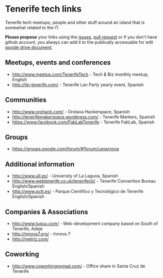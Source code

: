 Tenerife tech links
===================

Tenerife tech meetups, people and other stuff around an island that is somewhat related to the IT.

**Please propose** your links using the [issues](https://github.com/dmitry/tenerife/issues), [pull request](https://github.com/dmitry/tenerife/pulls) or if you don't have github account, you always can add it to the publically accessable for edit [google drive document](https://docs.google.com/document/d/1KDHkdGE5fQcPY0oZbvmtVaSQg-a0GbPOwrj7BULeXz8/edit?usp=sharing).


## Meetups, events and conferences

* http://www.meetup.com/TenerifeTech - Tech & Biz monthly meetup, English
* http://tlp-tenerife.com/ - Tenerife Lan Party yearly event, Spanish

## Communities

* http://www.orohack.com/ - Orotava Hackerspace, Spanish
* http://tenerifemakerspace.wordpress.com/ - Tenerife Markers, Spanish
* https://www.facebook.com/FabLabTenerife - Tenerife FabLab, Spanish

## Groups

* https://groups.google.com/forum/#!forum/canarnova

## Additional information

* http://www.ull.es/ - University of La Laguna, Spanish
* http://www.webtenerife.co.uk/tenerifecb/ - Tenerife Convention Bureau English/Spanish
* http://www.pctt.es/ - Parque Científico y Tecnológico de Tenerife English/Spanish

## Companies & Associations

* http://www.tuguu.com/ - Web-development company based on South of Tenerife, Adeje
* http://innova7.org/ - Innova 7
* http://metriz.com/

## Coworking

* http://www.coworkingnomad.com/ - Office share in Santa Cruz de Tenerife
